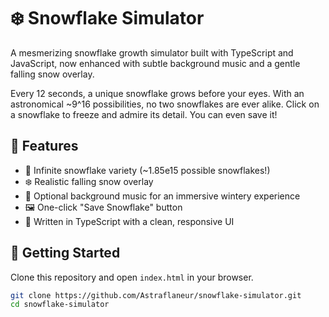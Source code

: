 # ❄️ Snowflake Simulator

A mesmerizing snowflake growth simulator built with TypeScript and JavaScript, now enhanced with subtle background music and a gentle falling snow overlay.

Every 12 seconds, a unique snowflake grows before your eyes. With an astronomical ~9^16 possibilities, no two snowflakes are ever alike. Click on a snowflake to freeze and admire its detail. You can even save it!

## 🌟 Features

- 🧬 Infinite snowflake variety (~1.85e15 possible snowflakes!)
- ❄️ Realistic falling snow overlay
- 🎵 Optional background music for an immersive wintery experience
- 🖼️ One-click "Save Snowflake" button
- 🧪 Written in TypeScript with a clean, responsive UI

## 🚀 Getting Started

Clone this repository and open `index.html` in your browser.

```bash
git clone https://github.com/Astraflaneur/snowflake-simulator.git
cd snowflake-simulator
```

